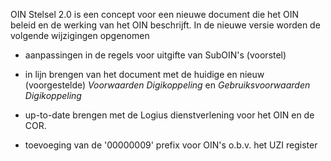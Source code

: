 OIN Stelsel 2.0 is een concept voor een nieuwe document die het OIN beleid en de werking van het OIN beschrijft. In de nieuwe versie worden de volgende wijzigingen opgenomen

- aanpassingen in de regels voor uitgifte van SubOIN's (voorstel)

- in lijn brengen van het document met de huidige en nieuw (voorgestelde) *Voorwaarden Digikoppeling* en *Gebruiksvoorwaarden Digikoppeling*

- up-to-date brengen met de Logius dienstverlening voor het OIN en de COR.

- toevoeging van de '00000009' prefix voor OIN's o.b.v. het UZI register